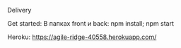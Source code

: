 Delivery


Get started:
В папках front и back: npm install; npm start

Heroku:
https://agile-ridge-40558.herokuapp.com/
